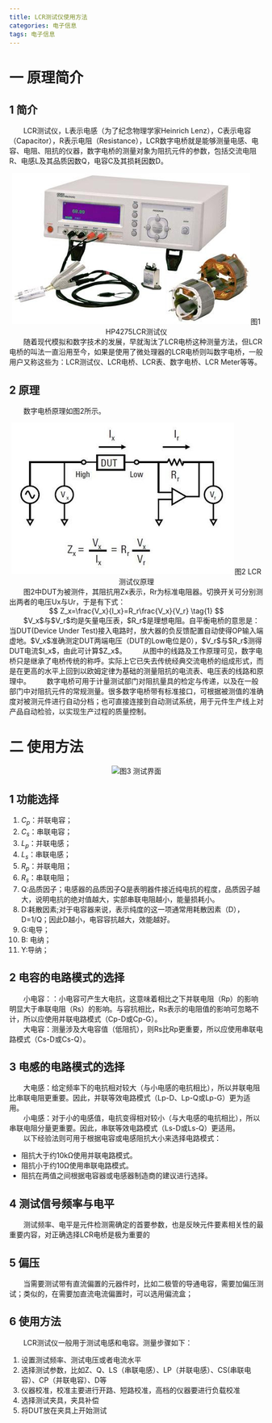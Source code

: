 ```yaml
---
title: LCR测试仪使用方法
categories: 电子信息  
tags: 电子信息 
---
```


# 一 原理简介

## 1 简介
　　LCR测试仪，L表示电感（为了纪念物理学家Heinrich Lenz），C表示电容（Capacitor），R表示电阻（Resistance），LCR数字电桥就是能够测量电感、电容、电阻、阻抗的仪器，数字电桥的测量对象为阻抗元件的参数，包括交流电阻R、电感L及其品质因数Q，电容C及其损耗因数D。
<div align=center><img src="/public/image/LCR测试仪使用方法/HP4275LCR测试仪.jpg"/>图1 HP4275LCR测试仪</div>
　　随着现代模拟和数字技术的发展，早就淘汰了LCR电桥这种测量方法，但LCR电桥的叫法一直沿用至今，如果是使用了微处理器的LCR电桥则叫数字电桥，一般用户又称这些为：LCR测试仪、LCR电桥、LCR表、数字电桥、LCR Meter等等。

## 2 原理
　　数字电桥原理如图2所示。
<div align=center><img src="/public/image/LCR测试仪使用方法/LCR测试仪原理.jpg"/>图2 LCR测试仪原理</div>
　　图2中DUT为被测件，其阻抗用Zx表示，Rr为标准电阻器。切换开关可分别测出两者的电压Ux与Ur，于是有下式：
<div><center>
$$ 
Z_x=\frac{V_x}{I_x}=R_r\frac{V_x}{V_r} \tag{1} 
$$
</center></div>
　　$V_x$与$V_r$均是矢量电压表，$R_r$是理想电阻。自平衡电桥的意思是：当DUT(Device Under Test)接入电路时，放大器的负反馈配置自动使得OP输入端虚地。$V_x$准确测定DUT两端电压（DUT的Low电位是0），$V_r$与$R_r$测得DUT电流$I_x$，由此可计算$Z_x$。  
　　从图中的线路及工作原理可见，数字电桥只是继承了电桥传统的称呼。实际上它已失去传统经典交流电桥的组成形式，而是在更高的水平上回到以欧姆定律为基础的测量阻抗的电流表、电压表的线路和原理中。  
　　数字电桥可用于计量测试部门对阻抗量具的检定与传递，以及在一般部门中对阻抗元件的常规测量。很多数字电桥带有标准接口，可根据被测值的准确度对被测元件进行自动分档；也可直接连接到自动测试系统，用于元件生产线上对产品自动检验，以实现生产过程的质量控制。

# 二 使用方法
<div align=center><img src="/public/image/LCR测试仪使用方法/测试界面.jpg"/>图3 测试界面</div>

## 1 功能选择
1. $C_p$：并联电容；
2. $C_s$：串联电容；
3. $L_p$：并联电感；
4. $L_s$：串联电感；
5. $R_p$：并联电阻；
6. $R_s$：串联电阻；
7. Q:品质因子；电感器的品质因子Q是表明器件接近纯电抗的程度，品质因子越大，说明电抗的绝对值越大，实部串联电阻越小，能量损耗小。
8. D:耗散因素;对于电容器来说，表示纯度的这一项通常用耗散因素（D），D=1/Q；因此D越小，电容容抗越大，效能越好。
9. G:电导；
10. B: 电纳；
11. Y:导纳；

## 2 电容的电路模式的选择
　　小电容：：小电容可产生大电抗，这意味着相比之下并联电阻（Rp）的影响明显大于串联电阻（Rs）的影响。与容抗相比，Rs表示的电阻值的影响可忽略不计，所以应使用并联电路模式（Cp-D或Cp-G）。  
　　大电容：测量涉及大电容值（低阻抗），则Rs比Rp更重要，所以应使用串联电路模式（Cs-D或Cs-Q）。

## 3 电感的电路模式的选择
　　大电感：给定频率下的电抗相对较大（与小电感的电抗相比），所以并联电阻比串联电阻更重要。因此，并联等效电路模式（Lp-D、Lp-Q或Lp-G）更为适用。  
　　小电感：对于小的电感值，电抗变得相对较小（与大电感的电抗相比），所以串联电阻分量更重要。因此，串联等效电路模式（Ls-D或Ls-Q）更适用。  
　　以下经验法则可用于根据电容或电感阻抗大小来选择电路模式：
- 阻抗大于约10kΩ使用并联电路模式。
- 阻抗小于约10Ω使用串联电路模式。
- 阻抗在两值之间根据电容器或电感器制造商的建议进行选择。

## 4 测试信号频率与电平
　　测试频率、电平是元件检测需确定的首要参数，也是反映元件要素相关性的最重要内容，对正确选择LCR电桥是极为重要的

## 5 偏压
　　当需要测试带有直流偏置的元器件时，比如二极管的导通电容，需要加偏压测试；类似的，在需要加直流电流偏置时，可以选用偏流盒；

## 6 使用方法
 　　LCR测试仪一般用于测试电感和电容。测量步骤如下：
 1. 设置测试频率、测试电压或者电流水平
 2. 选择测试参数，比如Z、Q、LS（串联电感）、LP（并联电感）、CS(串联电容）、CP（并联电容）、D等
 3. 仪器校准，校准主要进行开路、短路校准，高档的仪器要进行负载校准
 4. 选择测试夹具，夹具补偿
 5. 将DUT放在夹具上开始测试
